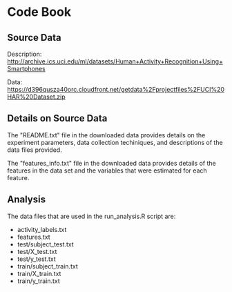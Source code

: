 # Code Book

## Source Data
Description:
http://archive.ics.uci.edu/ml/datasets/Human+Activity+Recognition+Using+Smartphones

Data:
https://d396qusza40orc.cloudfront.net/getdata%2Fprojectfiles%2FUCI%20HAR%20Dataset.zip

## Details on Source Data
The "README.txt" file in the downloaded data provides details on the experiment parameters, data collection techiniques, and descriptions of the data files provided.

The "features_info.txt" file in the downloaded data provides details of the features in the data set and the variables that were estimated for each feature.

## Analysis
The data files that are used in the run_analysis.R script are:
* activity_labels.txt
* features.txt
* test/subject_test.txt
* test/X_test.txt
* test/y_test.txt
* train/subject_train.txt
* train/X_train.txt
* train/y_train.txt
